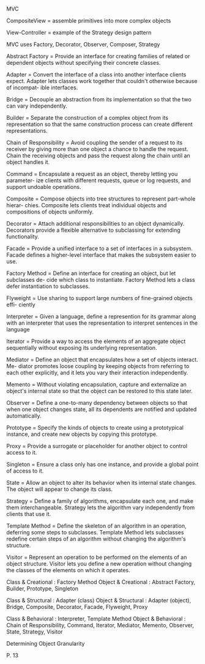 MVC

CompositeView
= assemble primitives into more complex objects

View-Controller = example of the Strategy design pattern

MVC uses Factory, Decorator, Observer, Composer, Strategy

Abstract Factory = Provide an interface for creating families of related or dependent
                   objects without specifying their concrete classes.

Adapter = Convert the interface of a class into another interface clients expect.
          Adapter lets classes work together that couldn't otherwise because of incompat-
          ible interfaces.

Bridge = Decouple an abstraction from its implementation so that the two can vary
                   independently.

Builder = Separate the construction of a complex object from its representation so
          that the same construction process can create different representations.

Chain of Responsibility = Avoid coupling the sender of a request to its receiver by
                          giving more than one object a chance to handle the request. Chain the receiving
                          objects and pass the request along the chain until an object handles it.

Command = Encapsulate a request as an object, thereby letting you parameter-
          ize clients with different requests, queue or log requests, and support undoable
          operations.

Composite = Compose objects into tree structures to represent part-whole hierar-
            chies. Composite lets clients treat individual objects and compositions of objects
            uniformly.
            
Decorator = Attach additional responsibilities to an object dynamically. Decorators
            provide a flexible alternative to subclassing for extending functionality.

Facade = Provide a unified interface to a set of interfaces in a subsystem. Facade
         defines a higher-level interface that makes the subsystem easier to use.

Factory Method = Define an interface for creating an object, but let subclasses de-
                 cide which class to instantiate. Factory Method lets a class defer instantiation to
                 subclasses.
                 
Flyweight = Use sharing to support large numbers of fine-grained objects effi-
            ciently
            
Interpreter = Given a language, define a represention for its grammar along with
              an interpreter that uses the representation to interpret sentences in the language

Iterator = Provide a way to access the elements of an aggregate object sequentially
           without exposing its underlying representation.

Mediator = Define an object that encapsulates how a set of objects interact. Me-
           diator promotes loose coupling by keeping objects from referring to each other
           explicitly, and it lets you vary their interaction independently.

Memento = Without violating encapsulation, capture and externalize an object's
          internal state so that the object can be restored to this state later.

Observer = Define a one-to-many dependency between objects so that when one
           object changes state, all its dependents are notified and updated automatically.

Prototype = Specify the kinds of objects to create using a prototypical instance, and
            create new objects by copying this prototype.

Proxy = Provide a surrogate or placeholder for another object to control access to
        it.

Singleton = Ensure a class only has one instance, and provide a global point of
            access to it.

State = Allow an object to alter its behavior when its internal state changes. The
        object will appear to change its class.

Strategy = Define a family of algorithms, encapsulate each one, and make them
           interchangeable. Strategy lets the algorithm vary independently from clients that
           use it.

Template Method = Define the skeleton of an algorithm in an operation, deferring
                  some steps to subclasses. Template Method lets subclasses redefine certain steps
                  of an algorithm without changing the algorithm's structure.

Visitor = Represent an operation to be performed on the elements of an object
          structure. Visitor lets you define a new operation without changing the classes of
          the elements on which it operates.

Class & Creational : Factory Method
Object & Creational : Abstract Factory, Builder, Prototype, Singleton

Class & Structural : Adapter (class)
Object & Structural : Adapter (object), Bridge, Composite, Decorator, Facade, Flyweight, Proxy

Class & Behavioral : Interpreter, Template Method
Object & Behavioral : Chain of Responsibility, Command, Iterator, Mediator, Memento, Observer, State, Strategy, Visitor

Determining Object Granularity

P. 13